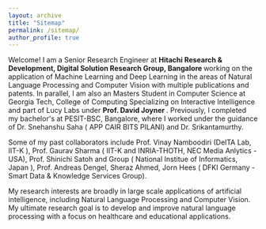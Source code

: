 ```yaml
---
layout: archive
title: "Sitemap"
permalink: /sitemap/
author_profile: true
---
```


Welcome! I am a Senior Research Engineer at <b> Hitachi Research & Development, Digital Solution Research Group, Bangalore </b> working on the application of Machine Learning and Deep Learning in the areas of Natural Language Processing and Computer Vision with multiple publications and patents. In parallel, I am also an Masters Student in Computer Science at Georgia Tech, College of Computing Specializing on Interactive Intelligence and part of <a href="http://www.davidjoyner.net/" style="text-decoration: none;"> Lucy Labs </a> under <b> Prof. David Joyner </b>. Previously, I completed my bachelor's at PESIT-BSC, Bangalore, where I worked under the guidance of  Dr. Snehanshu Saha (<a href="https://www.linkedin.com/in/snehanshusaha/" style="text-decoration: none;"> APP CAIR BITS PILANI</a>) and Dr. Srikantamurthy.

Some of my past collaborators include Prof. Vinay Namboodiri (<a href="http://deltalab.iitk.ac.in/" style="text-decoration: none;">DelTA Lab, IIT-K </a>), Prof. Gaurav Sharma (<a href="http://grvsharma.com" style="text-decoration: none;"> IIT-K and INRIA-THOTH, NEC Media Anlytics - USA</a>),  Prof. Shinichi Satoh and Group (<a href="http://www.satoh-lab.nii.ac.jp/" style="text-decoration: none;"> National Institue of Informatics, Japan </a>), Prof. Andreas Dengel, Sheraz Ahmed, Jorn Hees (<a href="https://www.dfki.de/en/web/research/research-departments-and-groups/smart-data-knowledge-services/team-sds/" style="text-decoration: none;">   DFKI Germany - Smart Data & Knowledge Services Group</a>).

My research interests are broadly in large scale applications of artificial intelligence, including Natural Language Processing and Computer Vision. My ultimate research goal is to develop and improve natural language processing with a focus on healthcare and educational applications.